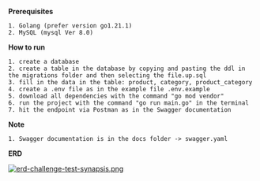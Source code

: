 **Prerequisites**

    1. Golang (prefer version go1.21.1)
    2. MySQL (mysql Ver 8.0)

**How to run**

    1. create a database
    2. create a table in the database by copying and pasting the ddl in the migrations folder and then selecting the file.up.sql
    3. fill in the data in the table: product, category, product_category 
    4. create a .env file as in the example file .env.example
    5. download all dependencies with the command "go mod vendor"
    6. run the project with the command "go run main.go" in the terminal
    7. hit the endpoint via Postman as in the Swagger documentation

**Note**

    1. Swagger documentation is in the docs folder -> swagger.yaml

**ERD**

[![erd-challenge-test-synapsis.png](https://i.postimg.cc/dQdbSfQm/erd-challenge-test-synapsis.png)](https://postimg.cc/NLsCKpH5)
